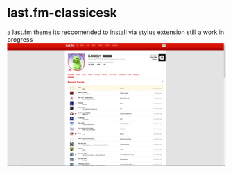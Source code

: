 # last.fm-classicesk
a last.fm theme
its reccomended to install via stylus extension
still a work in progress
<img src=preview.png>
